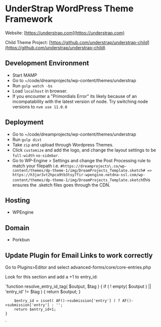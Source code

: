 # UnderStrap WordPress Theme Framework

Website: [https://understrap.com](https://understrap.com)

Child Theme Project: [https://github.com/understrap/understrap-child](https://github.com/understrap/understrap-child)

## Development Environment
- Start MAMP
- Go to ~/code/dreamprojects/wp-content/themes/understrap
- Run `gulp watch -bs`
- Load `localhost` in browser.
- If you encounter a "Primordials Error" its likely because of an incompatability with the latest version of node. Try switching node versions to `nvm use 11.0.0`

## Deployment
- Go to ~/code/dreamprojects/wp-content/themes/understrap
- Run `gulp dist`
- Take `zip` and upload through Wordpress Themes.
- Click `customize` and add the logo, and change the layout settings to be `full-width` `no-sidebar`.
- Go to WP-Engine > Settings and change the Post Processing rule to match your filepath i.e. `#https://dreamprojects\.co/wp-content/themes/dp-theme-1/img/DreamProjects_Template.sketch# => https://h3jar3vt2hpca9tb3tsy7fir-wpengine.netdna-ssl.com/wp-content/themes/dp-theme-1/img/DreamProjects_Template.sketch`this ensures the .sketch files goes through the CDN.

## Hosting
- WPEngine

## Domain
- Porkbun

## Update Plugin for Email Links to work correctly
Go to Plugins>Editor and select advanced-forms/core/core-entries.php

Look for this section and add a +1 to entry_id:

`function resolve_entry_id_tag( $output, $tag ) {
		if ( ! empty( $output ) || 'entry_id' != $tag ) {
			return $output;
		}

		$entry_id = isset( AF()->submission['entry'] ) ? AF()->submission['entry'] : '';
		return $entry_id+1;
	}
`
